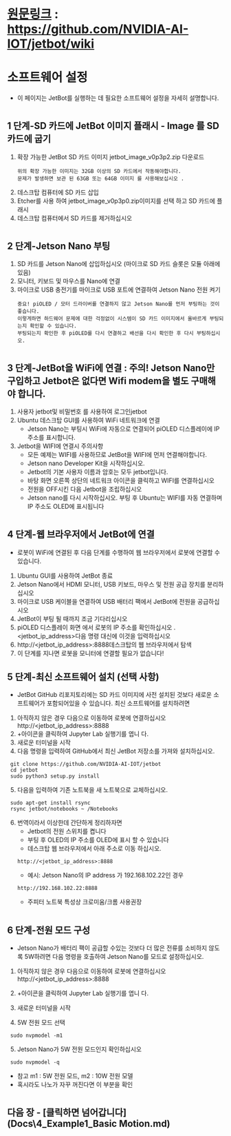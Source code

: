  # [원문링크](https://github.com/NVIDIA-AI-IOT/jetbot/wiki) : https://github.com/NVIDIA-AI-IOT/jetbot/wiki

 # 소프트웨어 설정
  - 이 페이지는 JetBot를 실행하는 데 필요한 소프트웨어 설정을 자세히 설명합니다.
  # 
  ## 1 단계-SD 카드에 JetBot 이미지 플래시 - Image 를 SD카드에 굽기
   1. 확장 가능한 JetBot SD 카드 이미지 jetbot_image_v0p3p2.zip 다운로드
        ```
        위의 확장 가능한 이미지는 32GB 이상의 SD 카드에서 작동해야합니다. 
        문제가 발생하면 보관 된 63GB 또는 64GB 이미지 를 사용해보십시오 .
        ```
   2. 데스크탑 컴퓨터에 SD 카드 삽입
   3. Etcher를 사용 하여 jetbot_image_v0p3p0.zip이미지를 선택 하고 SD 카드에 플래시
   4. 데스크탑 컴퓨터에서 SD 카드를 제거하십시오
  # 
  ## 2 단계-Jetson Nano 부팅
   1. SD 카드를 Jetson Nano에 삽입하십시오 (마이크로 SD 카드 슬롯은 모듈 아래에 있음)
   2. 모니터, 키보드 및 마우스를 Nano에 연결
   3. 마이크로 USB 충전기를 마이크로 USB 포트에 연결하여 Jetson Nano 전원 켜기
        ```
        중요! piOLED / 모터 드라이버를 연결하지 않고 Jetson Nano를 먼저 부팅하는 것이 좋습니다. 
        이렇게하면 하드웨어 문제에 대한 걱정없이 시스템이 SD 카드 이미지에서 올바르게 부팅되는지 확인할 수 있습니다. 
        부팅되는지 확인한 후 piOLED를 다시 연결하고 배선을 다시 확인한 후 다시 부팅하십시오.
        ```
  #      
  ## 3 단계-JetBot을 WiFi에 연결 : 주의! Jetson Nano만 구입하고 Jetbot은 없다면 Wifi modem을 별도 구매해야 합니다.
   1. 사용자 jetbot및 비밀번호 를 사용하여 로그인jetbot
   2. Ubuntu 데스크탑 GUI를 사용하여 WiFi 네트워크에 연결
      - Jetson Nano는 부팅시 WiFi에 자동으로 연결되어 piOLED 디스플레이에 IP 주소를 표시합니다.
   3. Jetbot을 WIFI에 연결시 주의사항
      - 모든 예제는 WIFI를 사용하므로 JetBot을 WIFI에 먼저 연결해야합니다.
      - Jetson nano Developer Kit을 시작하십시오. 
      - Jetbot의 기본 사용자 이름과 암호는 모두 jetbot입니다.
      - 바탕 화면 오른쪽 상단의 네트워크 아이콘을 클릭하고 WIFI를 연결하십시오
      - 전원을 OFF시킨 다음 Jetbot을 조립하십시오
      - Jetson nano를 다시 시작하십시오. 부팅 후 Ubuntu는 WIFI를 자동 연결하며 IP 주소도 OLED에 표시됩니다
      
  # 
  ## 4 단계-웹 브라우저에서 JetBot에 연결
  - 로봇이 WiFi에 연결된 후 다음 단계를 수행하여 웹 브라우저에서 로봇에 연결할 수 있습니다.
   1. Ubuntu GUI를 사용하여 JetBot 종료
   2. Jetson Nano에서 HDMI 모니터, USB 키보드, 마우스 및 전원 공급 장치를 분리하십시오
   3. 마이크로 USB 케이블을 연결하여 USB 배터리 팩에서 JetBot에 전원을 공급하십시오
   4. JetBot이 부팅 될 때까지 조금 기다리십시오
   5. piOLED 디스플레이 화면 에서 로봇의 IP 주소를 확인하십시오 . <jetbot_ip_address>다음 명령 대신에 이것을 입력하십시오
   6. http://<jetbot_ip_address>:8888데스크탑의 웹 브라우저에서 탐색
   7. 이 단계를 지나면 로봇을 모니터에 연결할 필요가 없습니다!
  ## 5 단계-최신 소프트웨어 설치 (선택 사항)
  - JetBot GitHub 리포지토리에는 SD 카드 이미지에 사전 설치된 것보다 새로운 소프트웨어가 포함되어있을 수 있습니다. 최신 소프트웨어를 설치하려면
  1. 아직하지 않은 경우 다음으로 이동하여 로봇에 연결하십시오 http://<jetbot_ip_address>:8888
  2. +아이콘을 클릭하여 Jupyter Lab 실행기를 엽니 다.
  3. 새로운 터미널을 시작
  4. 다음 명령을 입력하여 GitHub에서 최신 JetBot 저장소를 가져와 설치하십시오.
   ```
    git clone https://github.com/NVIDIA-AI-IOT/jetbot
    cd jetbot
    sudo python3 setup.py install
   ```
  5. 다음을 입력하여 기존 노트북을 새 노트북으로 교체하십시오.
   ```
    sudo apt-get install rsync
    rsync jetbot/notebooks ~ /Notebooks
   ```
   6. 번역이라서 이상한데 간단하게 정리하자면
      - Jetbot의 전원 스위치를 켭니다
      - 부팅 후 OLED의 IP 주소를 OLED에 표시 할 수 있습니다
      - 데스크탑 웹 브라우저에서 아래 주소로 이동 하십시오.
      ```
      http://<jetbot_ip_address>:8888
      ```
      - 예시: Jetson Nano의 IP address 가 192.168.102.22인 경우
      ```
      http://192.168.102.22:8888
      ```
      - 주피터 노트북 특성상 크로미움/크롬 사용권장 
  # 
  ## 6 단계-전원 모드 구성
  - Jetson Nano가 배터리 팩이 공급할 수있는 것보다 더 많은 전류를 소비하지 않도록 5W하려면 다음 명령을 호출하여 Jetson Nano를 모드로 설정하십시오.
   1. 아직하지 않은 경우 다음으로 이동하여 로봇에 연결하십시오 http://<jetbot_ip_address>:8888

   2. +아이콘을 클릭하여 Jupyter Lab 실행기를 엽니 다.

   3. 새로운 터미널을 시작

   4. 5W 전원 모드 선택
   ```
    sudo nvpmodel -m1
   ```
   5. Jetson Nano가 5W 전원 모드인지 확인하십시오
   ```
    sudo nvpmodel -q
   ```
   - 참고 m1 : 5W 전원 모드, m2 : 10W 전원 모델
   - 혹시라도 나노가 자꾸 꺼진다면 이 부분을 확인
 # 
 ## 다음 장 - [클릭하면 넘어갑니다](Docs\4_Example1_Basic Motion.md)
   